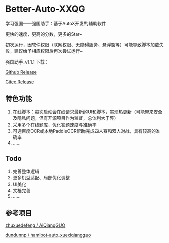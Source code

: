# &#66;&#101;&#116;&#116;&#101;&#114;&#45;&#65;&#117;&#116;&#111;&#45;&#88;&#88;&#81;&#71;
学习强国——强国助手：基于AutoX开发的辅助软件

更快的速度，更高的分数，更多的Star~

初次运行，因软件权限（联网权限、无障碍服务、悬浮窗等）可能导致脚本加载失败，建议给予相应权限后再次尝试运行~

强国助手_v1.1.1 下载：

[Github Release](https://github.com/sec-an/Better-Auto-XXQG/releases/download/v1.1.1/v1.1.1.apk)

[Gitee Release](https://gitee.com/sec-an/js/attach_files/968866/download/v1.1.1.apk)


## 特色功能
1. 在线脚本：每次启动会在线请求最新的UI和脚本，实现热更新（可能带来安全及隐私问题，但有开源项目作为监督，总体利大于弊）
2. 采用多个在线题库，优化答题速度与准确率
3. 可选百度OCR或本地PaddleOCR帮助完成四人赛和双人对战，具有较高的准确率
4. ……

## Todo
1. 完善整体逻辑
2. 更多机型适配、局部优化调整
3. UI美化
4. 文档完善
5. ……

## 参考项目
[zhuxuedefeng / AiQiangGUO](https://github.com/zhuxuedefeng/AiQiangGUO)

[dundunnp / hamibot-auto_xuexiqiangguo](https://github.com/dundunnp/hamibot-auto_xuexiqiangguo)
